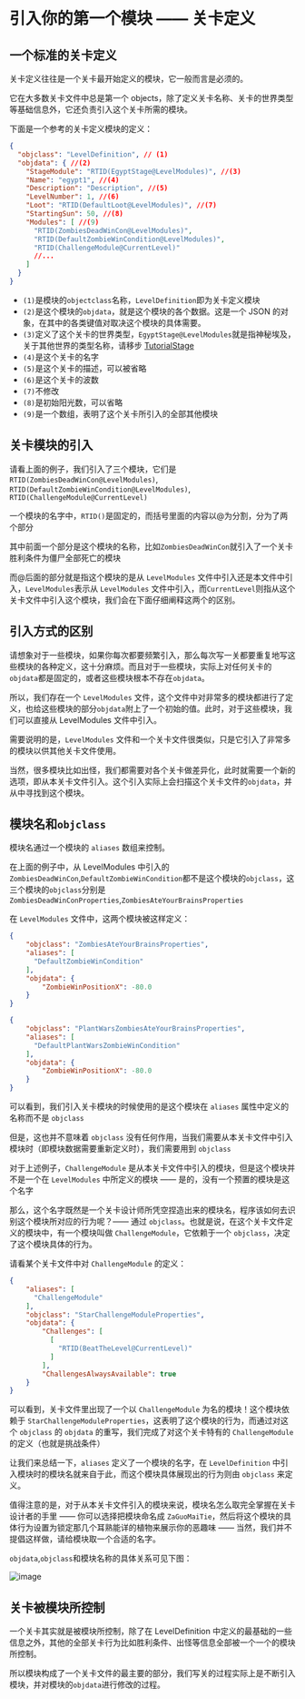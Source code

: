 # 引入你的第一个模块 —— 关卡定义

## 一个标准的关卡定义

关卡定义往往是一个关卡最开始定义的模块，它一般而言是必须的。

它在大多数关卡文件中总是第一个 objects，除了定义关卡名称、关卡的世界类型等基础信息外，它还负责引入这个关卡所需的模块。

下面是一个参考的关卡定义模块的定义：

```JSON
{
  "objclass": "LevelDefinition", // (1)
  "objdata": { //(2)
    "StageModule": "RTID(EgyptStage@LevelModules)", //(3)
    "Name": "egypt1", //(4)
    "Description": "Description", //(5)
    "LevelNumber": 1, //(6)
    "Loot": "RTID(DefaultLoot@LevelModules)", //(7)
    "StartingSun": 50, //(8)
    "Modules": [ //(9)
      "RTID(ZombiesDeadWinCon@LevelModules)",
      "RTID(DefaultZombieWinCondition@LevelModules)",
      "RTID(ChallengeModule@CurrentLevel)"
      //...
    ]
  }
}
```

- `(1)`是模块的`objectclass`名称，`LevelDefinition`即为关卡定义模块
- `(2)`是这个模块的`objdata`，就是这个模块的各个数据。这是一个 JSON 的对象，在其中的各类键值对取决这个模块的具体需要。
- `(3)`定义了这个关卡的世界类型，`EgyptStage@LevelModules`就是指神秘埃及，关于其他世界的类型名称，请移步 [TutorialStage](https://pvz2cndiy.github.io/docs/reference/types/modules.html#tutorialstage)
- `(4)`是这个关卡的名字
- `(5)`是这个关卡的描述，可以被省略
- `(6)`是这个关卡的波数
- `(7)`不修改
- `(8)`是初始阳光数，可以省略
- `(9)`是一个数组，表明了这个关卡所引入的全部其他模块

## 关卡模块的引入

请看上面的例子，我们引入了三个模块，它们是`RTID(ZombiesDeadWinCon@LevelModules)`, `RTID(DefaultZombieWinCondition@LevelModules)`, `RTID(ChallengeModule@CurrentLevel)`

一个模块的名字中，`RTID()`是固定的，而括号里面的内容以@为分割，分为了两个部分

其中前面一个部分是这个模块的名称，比如`ZombiesDeadWinCon`就引入了一个关卡胜利条件为僵尸全部死亡的模块

而@后面的部分就是指这个模块的是从 `LevelModules` 文件中引入还是本文件中引入，`LevelModules`表示从 `LevelModules` 文件中引入，而`CurrentLevel`则指从这个关卡文件中引入这个模块，我们会在下面仔细阐释这两个的区别。

## 引入方式的区别

请想象对于一些模块，如果你每次都要频繁引入，那么每次写一关都要重复地写这些模块的各种定义，这十分麻烦。而且对于一些模块，实际上对任何关卡的`objdata`都是固定的，或者这些模块根本不存在`objdata`。

所以，我们存在一个 `LevelModules` 文件，这个文件中对非常多的模块都进行了定义，也给这些模块的部分`objdata`附上了一个初始的值。此时，对于这些模块，我们可以直接从 LevelModules 文件中引入。

需要说明的是，`LevelModules` 文件和一个关卡文件很类似，只是它引入了非常多的模块以供其他关卡文件使用。

当然，很多模块比如出怪，我们都需要对各个关卡做差异化，此时就需要一个新的选项，即从本关卡文件引入。这个引入实际上会扫描这个关卡文件的`objdata`，并从中寻找到这个模块。

## 模块名和`objclass`

模块名通过一个模块的 `aliases` 数组来控制。

在上面的例子中，从 LevelModules 中引入的`ZombiesDeadWinCon`,`DefaultZombieWinCondition`都不是这个模块的`objclass`，这三个模块的`objclass`分别是`ZombiesDeadWinConProperties`,`ZombiesAteYourBrainsProperties`

在 `LevelModules` 文件中，这两个模块被这样定义：

```JSON
{
    "objclass": "ZombiesAteYourBrainsProperties",
    "aliases": [
      "DefaultZombieWinCondition"
    ],
    "objdata": {
        "ZombieWinPositionX": -80.0
    }
}
```

```JSON
{
    "objclass": "PlantWarsZombiesAteYourBrainsProperties",
    "aliases": [
      "DefaultPlantWarsZombieWinCondition"
    ],
    "objdata": {
        "ZombieWinPositionX": -80.0
    }
}

```

可以看到，我们引入关卡模块的时候使用的是这个模块在 `aliases` 属性中定义的名称而不是 `objclass`

但是，这也并不意味着 `objclass` 没有任何作用，当我们需要从本关卡文件中引入模块时（即模块数据需要重新定义时），我们需要用到 `objclass`

对于上述例子，`ChallengeModule` 是从本关卡文件中引入的模块，但是这个模块并不是一个在 `LevelModules` 中所定义的模块 —— 是的，没有一个预置的模块是这个名字

那么，这个名字既然是一个关卡设计师所凭空捏造出来的模块名，程序该如何去识别这个模块所对应的行为呢？—— 通过 `objclass`。也就是说，在这个关卡文件定义的模块中，有一个模块叫做 `ChallengeModule`，它依赖于一个 `objclass`，决定了这个模块具体的行为。

请看某个关卡文件中对 `ChallengeModule` 的定义：

```JSON
{
    "aliases": [
      "ChallengeModule"
    ],
    "objclass": "StarChallengeModuleProperties",
    "objdata": {
        "Challenges": [
          [
            "RTID(BeatTheLevel@CurrentLevel)"
          ]
        ],
        "ChallengesAlwaysAvailable": true
    }
}
```

可以看到，关卡文件里出现了一个以 `ChallengeModule` 为名的模块！这个模块依赖于 `StarChallengeModuleProperties`，这表明了这个模块的行为，而通过对这个 `objclass` 的 `objdata` 的重写，我们完成了对这个关卡特有的 `ChallengeModule` 的定义（也就是挑战条件）

让我们来总结一下，`aliases` 定义了一个模块的名字，在 `LevelDefinition` 中引入模块时的模块名就来自于此，而这个模块具体展现出的行为则由 `objclass` 来定义。

值得注意的是，对于从本关卡文件引入的模块来说，模块名怎么取完全掌握在关卡设计者的手里 —— 你可以选择把模块命名成 `ZaGuoMaiTie`，然后将这个模块的具体行为设置为锁定那几个耳熟能详的植物来展示你的恶趣味 —— 当然，我们并不提倡这样做，请给模块取一个合适的名字。

`objdata`,`objclass`和模块名称的具体关系可见下图：

![image](https://github.com/user-attachments/assets/d09429ff-1806-4c84-9819-aa84258dfb4a)


## 关卡被模块所控制

一个关卡其实就是被模块所控制，除了在 LevelDefinition 中定义的最基础的一些信息之外，其他的全部关卡行为比如胜利条件、出怪等信息全部被一个一个的模块所控制。

所以模块构成了一个关卡文件的最主要的部分，我们写关的过程实际上是不断引入模块，并对模块的`objdata`进行修改的过程。
